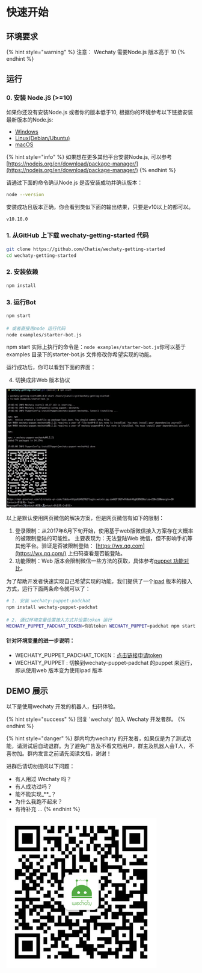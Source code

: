 # 快速开始

## 环境要求   <a id="env"></a>

{% hint style="warning" %}
注意： Wechaty 需要Node.js 版本高于 10
{% endhint %}

## 运行   <a id="run"></a>

### 0. 安装 Node.jS \(&gt;=10\)   <a id="install-nodejs"></a>

如果你还没有安装Node.js 或者你的版本低于10, 根据你的环境参考以下链接安装最新版本的Node.js:

* [Windows](https://nodejs.org/en/download/package-manager/#windows)
* [Linux\(Debian/Ubuntu\)](https://nodejs.org/en/download/package-manager/#debian-and-ubuntu-based-linux-distributions)
* [macOS](https://nodejs.org/en/download/package-manager/#macos)

{% hint style="info" %}
如果想在更多其他平台安装Node.js, 可以参考 [https://nodejs.org/en/download/package-manager/](https://nodejs.org/en/download/package-manager/)
{% endhint %}

请通过下面的命令确认Node.js 是否安装成功并确认版本：

```bash
node --version
```

安装成功且版本正确，你会看到类似下面的输出结果，只要是v10以上的都可以。

```bash
v10.10.0
```

### 1. 从GitHub 上下载 wechaty-getting-started  代码   <a id="clone"></a>

```bash
git clone https://github.com/Chatie/wechaty-getting-started
cd wechaty-getting-started
```

### 2. 安装依赖   <a id="install"></a>

```bash
npm install
```

### 3. 运行Bot   <a id="run"></a>

```bash
npm start

# 或者直接用node 运行代码
node examples/starter-bot.js
```

npm start 实际上执行的命令是：`node examples/starter-bot.js`你可以基于examples 目录下的starter-bot.js 文件修改你希望实现的功能。

运行成功后，你可以看到下面的界面：

4. 切换成非Web 版本协议  

![demo](https://github.com/Chatie/docs/blob/master/docs/images/demo.gif)

以上是默认使用网页微信的解决方案，但是网页微信有如下的限制：

1. 登录限制：从2017年6月下旬开始，使用基于web版微信接入方案存在大概率的被限制登陆的可能性。 主要表现为：无法登陆Web 微信，但不影响手机等其他平台。验证是否被限制登陆： [https://wx.qq.com](https://wx.qq.com/) 上扫码查看是否能登陆。
2. 功能限制：Web 版本会限制微信一些方法的获取，具体参考[puppet 功能对比](puppet.md#puppet-compatibility)。

为了帮助开发者快速实现自己希望实现的功能，我们提供了一个[ipad](https://github.com/lijiarui/wechaty-puppet-padchat) 版本的接入方式，运行下面两条命令就可以了：

```bash
# 1. 安装 wechaty-puppet-padchat
npm install wechaty-puppet-padchat

# 2. 通过环境变量设置接入方式并设置token 运行
WECHATY_PUPPET_PADCHAT_TOKEN=你的token WECHATY_PUPPET=padchat npm start
```

#### 针对环境变量的进一步说明：

* WECHATY\_PUPPET\_PADCHAT\_TOKEN：[点击链接申请token](https://github.com/lijiarui/wechaty-puppet-padchat/wiki/购买token)
* WECHATY\_PUPPET : 切换到wechaty-puppet-padchat 的puppet 来运行，即从使用web 版本变为使用ipad 版本

## DEMO 展示   <a id="demo"></a>

以下是使用wechaty 开发的机器人，扫码体验。

{% hint style="success" %}
回复 'wechaty' 加入 Wechaty 开发者群。
{% endhint %}

{% hint style="danger" %}
群内均为wechaty 的开发者，如果仅是为了测试功能，请测试后自动退群。为了避免广告及不看文档用户，群主及机器人会T人，不喜勿加。群内发言之前请先阅读文档，谢谢！

进群后请切勿提问以下问题：

* 有人用过 Wechaty 吗？
* 有人成功过吗？
* 能不能实现_\*\*_？
* 为什么我跑不起来？
* 有待补充 …
{% endhint %}

![Wechaty Developers&apos; Home](https://github.com/Chatie/docs/blob/master/docs/images/bot-qr-code.png)



